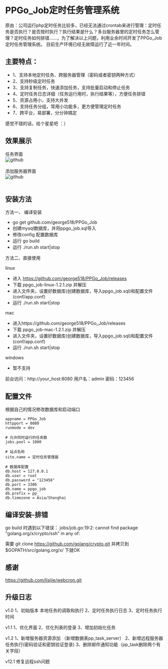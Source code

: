 PPGo_Job定时任务管理系统
====
原由：公司运行php定时任务比较多，已经无法通过crontab来进行管理：定时任务是否执行？是否按时执行？执行结果是什么？多台服务器里的定时任务怎么管理？定时任务如何排错……，为了解决以上问题，利用业余时间开发了PPGo_Job定时任务管理系统。 
目前生产环境已经无故障运行了近一年时间。   

主要特点：
----
- 1、支持本地定时任务、跨服务器管理（密码或者密钥两种方式）
- 2、支持秒级定时任务
- 3、支持复制任务，快速添加任务，支持批量启动和停止任务
- 4、定时任务日志详细（任务运行用时，执行结果等），方便任务排错
- 5、资源占用小，支持大并发
- 6、支持任务分组，常用小功能多，更方便管理定时任务
- 7、跨平台，易部署，分分钟搞定

感觉不错的话，给个星星吧 ：）
 
效果展示
----
任务界面<br/>
![github](https://github.com/george518/PPGo_Job/blob/master/V1/static/images/task.png?raw=true "github")
<br/><br/>
添加服务器界面<br/>
![github](https://github.com/george518/PPGo_Job/blob/master/V1/static/images/server.png?raw=true "github")
<br/><br/>

安装方法    
----

方法一、 编译安装

- go get github.com/george518/PPGo_Job
- 创建mysql数据库，并将ppgo_job.sql导入
- 修改config 配置数据库
- 运行 go build
- 运行 ./run.sh start|stop

方法二、直接使用

linux

- 进入 https://github.com/george518/PPGo_Job/releases
- 下载 ppgo_job-linux-1.2.1.zip 并解压
- 进入文件夹，设置好数据库(创建数据库，导入ppgo_job.sql)和配置文件(conf/app.conf)
- 运行 ./run.sh start|stop

mac

- 进入https://github.com/george518/PPGo_Job/releases
- 下载 ppgo_job-mac-1.2.1.zip 并解压
- 进入文件夹，设置好数据库(创建数据库，导入ppgo_job.sql)和配置文件(conf/app.conf)
- 运行 ./run.sh start|stop

windows

- 暂不支持


前台访问：http://your_host:8080
用户名：admin 密码：123456

配置文件
----
根据自己的情况修改数据库和启动端口
```
appname = PPGo_Job
httpport = 8080
runmode = dev

# 允许同时运行的任务数
jobs.pool = 1000

# 站点名称
site.name = 定时任务管理器

# 数据库配置
db.host = 127.0.0.1
db.user = root
db.password = "123456"
db.port = 3306
db.name = ppgo_job
db.prefix = pp_
db.timezone = Asia/Shanghai
```

编译安装-排错
----
go build 时遇到以下错误：
jobs/job.go:19:2: cannot find package "golang.org/x/crypto/ssh" in any of:

需要 git clone https://github.com/golang/crypto.git
并拷贝到 $GOPATH/src/golang.org/x/ 下就OK

感谢
----
https://github.com/lisijie/webcron.git

升级日志
----
v1.0
1、初始版本 本地任务的调取和执行
2、定时任务执行日志
3、定时任务执行时间

v1.1
1、优化界面
2、优化列表的登录
3、增加初始化任务

v1.2
1、新增服务器资源添加 （新增数据表pp_task_server）
2、新增远程服务器任务执行(密码验证和密钥验证登录)
3、删除邮件通知功能（pp_task删除两个有关字段）

v12.1
修复远程ssh问题

